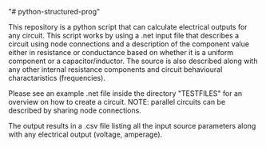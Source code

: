 "# python-structured-prog"

This repository is a python script that can calculate electrical outputs for any circuit.
This script works by using a .net input file that describes a circuit using node connections and a description of the component value either in resistance or conductance based on whether it is a uniform component or a capacitor/inductor.
The source is also described along with any other internal resistance components and circuit behavioural charactaristics (frequencies).

Please see an example .net file inside the directory "TESTFILES" for an overview on how to create a circuit. NOTE: parallel circuits can be described by sharing node connections.

The output results in a .csv file listing all the input source parameters along with any electrical output (voltage, amperage).
